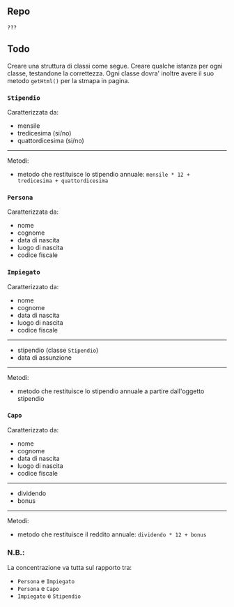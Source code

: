 ## Repo
`???`

## Todo
Creare una struttura di classi come segue. Creare qualche istanza per ogni classe, testandone la correttezza.
Ogni classe dovra' inoltre avere il suo metodo `getHtml()` per la stmapa in pagina.

### `Stipendio`
Caratterizzata da:
- mensile
- tredicesima (si/no)
- quattordicesima (si/no)
---
Metodi:
- metodo che restituisce lo stipendio annuale:
`mensile * 12 + tredicesima + quattordicesima`

### `Persona`
Caratterizzata da:
- nome
- cognome
- data di nascita
- luogo di nascita
- codice fiscale

### `Impiegato`
Caratterizzato da:
- nome
- cognome
- data di nascita
- luogo di nascita
- codice fiscale
---
- stipendio (classe `Stipendio`)
- data di assunzione
---
Metodi:
- metodo che restituisce lo stipendio annuale a partire dall'oggetto stipendio

### `Capo`
Caratterizzato da:
- nome
- cognome
- data di nascita
- luogo di nascita
- codice fiscale
---
- dividendo
- bonus
---
Metodi:
- metodo che restituisce il reddito annuale:
`dividendo * 12 + bonus`

### N.B.:
La concentrazione va tutta sul rapporto tra:
- `Persona` e `Impiegato`
- `Persona` e `Capo`
- `Impiegato` e `Stipendio`
